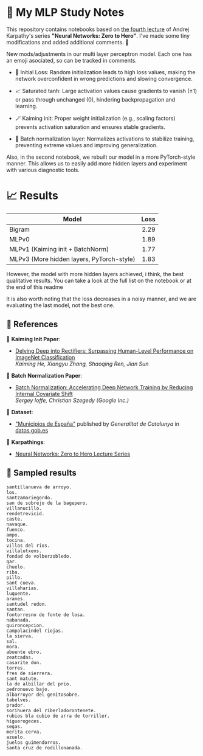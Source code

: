 # 📒 My MLP Study Notes

This repository contains notebooks based on [the fourth lecture](https://www.youtube.com/watch?v=TCH_1BHY58I) of Andrej Karpathy's series **"Neural Networks: Zero to Hero"**. I've made some tiny modifications and added additional comments. 📝

New mods/adjustments in our multi layer perceptron model. Each one has an emoji asociated, so can be tracked in comments.

- 🍼 Initial Loss: Random initialization leads to high loss values, making the network overconfident in wrong predictions and slowing convergence.

- 📈 Saturated tanh: Large activation values cause gradients to vanish (±1) or pass through unchanged (0), hindering backpropagation and learning.

- 🪄 Kaiming init: Proper weight initialization (e.g., scaling factors) prevents activation saturation and ensures stable gradients.

- 🔔 Batch normalization layer: Normalizes activations to stabilize training, preventing extreme values and improving generalization.

Also, in the second notebook, we rebuilt our model in a more PyTorch-style manner. This allows us to easily add more hidden layers and experiment with various diagnostic tools.


# 📈 Results

| Model                         | Loss  |
|--------------------------------|------:|
| Bigram                        | 2.29  |
| MLPv0                         | 1.89 |
| MLPv1 (Kaiming init + BatchNorm) | 1.77  |
| MLPv3 (More hidden layers, PyTorch-style) | 1.83  |

However, the model with more hidden layers achieved, i think, the best qualitative results. You can take a look at the full list on the notebook or at the end of this readme

It is also worth noting that the loss decreases in a noisy manner, and we are evaluating the last model, not the best one.


## 🔗 References

📌 **Kaiming Init Paper**:  
- [Delving Deep into Rectifiers: Surpassing Human-Level Performance on ImageNet Classification](https://www.jmlr.org/papers/volume3/bengio03a/bengio03a.pdf)  
  *Kaiming He, Xiangyu Zhang, Shaoqing Ren, Jian Sun*  

📌 **Batch Normalization Paper**:  
- [Batch Normalization: Accelerating Deep Network Training by Reducing Internal Covariate Shift](https://arxiv.org/pdf/1502.03167)  
  *Sergey Ioffe, Christian Szegedy (Google Inc.)*  

📌 **Dataset**:
- ["Municipios de España"](https://datos.gob.es/es/catalogo/a09002970-municipios-de-espana) published by *Generalitat de Catalunya* in [datos.gob.es](https://datos.gob.es/es/)
 
📌 **Karpathings**:
- [Neural Networks: Zero to Hero Lecture Series](https://www.youtube.com/watch?v=VMj-3S1tku0)

## 🤖 Sampled results
```
santillanueva de arroyo.
los.
santzamariegordo.
san de sobrejo de la bagepero.
villanucillo.
rendetrevicid.
caste.
navaque.
fuenco.
ampo.
tocina.
villos del rios.
villalutxens.
fondad de volberzobledo.
gar.
chuelo.
riba.
pillo.
sant cueva.
villaharias.
luquente.
aranes.
santudel redon.
santan.
fontorresno de fonte de losa.
nabanada.
quironcepcion.
campolacindel riojas.
la sierva.
sal.
mora.
abuente ebro.
zeatcadas.
casarite don.
torres.
fres de sierrera.
sant matute.
la de albillar del prio.
pedronuevo bajo.
albarroyor del genitosobre.
tabelves.
prador.
sorihuera del riberladorontenete.
rubios bla cubio de arra de torriller.
higuerogeces.
segas.
merita cerva.
azuelo.
juelos guimendorros.
santa cruz de rodillonanada.
```

